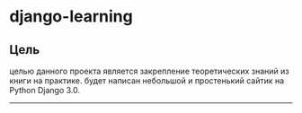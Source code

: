 # django-learning

<h2> Цель </h2>
целью данного проекта является закрепление теоретических знаний из книги на практике. 
будет написан небольшой и простенький сайтик на Python Django 3.0.

---